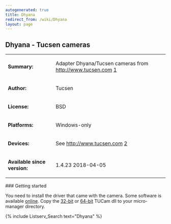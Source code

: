 ```yaml
---
autogenerated: true
title: Dhyana
redirect_from: /wiki/Dhyana
layout: page
---
```


## Dhyana - Tucsen cameras

<table>
<tr>
<td markdown="1">

**Summary:**

</td>
<td markdown="1">

Adapter Dhyana/Tucsen cameras from <http://www.tucsen.com>
[1](http://www.tucsen.com/)

</td>
</tr>
<tr>
<td markdown="1">

**Author:**

</td>
<td markdown="1">

Tucsen

</td>
</tr>
<tr>
<td markdown="1">

**License:**

</td>
<td markdown="1">

BSD

</td>
</tr>
<tr>
<td markdown="1">

**Platforms:**

</td>
<td markdown="1">

Windows-only

</td>
</tr>
<tr>
<td markdown="1">

**Devices:**

</td>
<td markdown="1">

See <http://www.tucsen.com> [2](http://www.tucsen.com/)

</td>
</tr>

<td markdown="1">

**Available since version:**

</td>
<td markdown="1">

1.4.23 2018-04-05

</td>
</table>
<div markdown="1">
### Getting started

You need to install the driver that came with the camera. Some software
is available
[online](http://www.tucsen.com/Home/Wiki/index/dataid/22.html). Copy the
[32-bit](https://svn.micro-manager.org/3rdpartypublic/TUCam/TUCam_SDK_C++_v1.0.0.9/bin/x86/TUCam.dll)
or
[64-bit](https://svn.micro-manager.org/3rdpartypublic/TUCam/TUCam_SDK_C++_v1.0.0.9/bin/x64/TUCam.dll)
TUCam dll to your micro-manager directory.

{% include Listserv_Search text="Dhyana" %}
</div>
